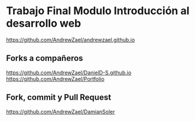 # Trabajo Final Modulo Introducción al desarrollo web

<https://github.com/AndrewZael/andrewzael.github.io>

## Forks a compañeros
<https://github.com/AndrewZael/DanielD-S.github.io>  
<https://github.com/AndrewZael/Portfolio>  

## Fork, commit y Pull Request
<https://github.com/AndrewZael/DamianSoler>
